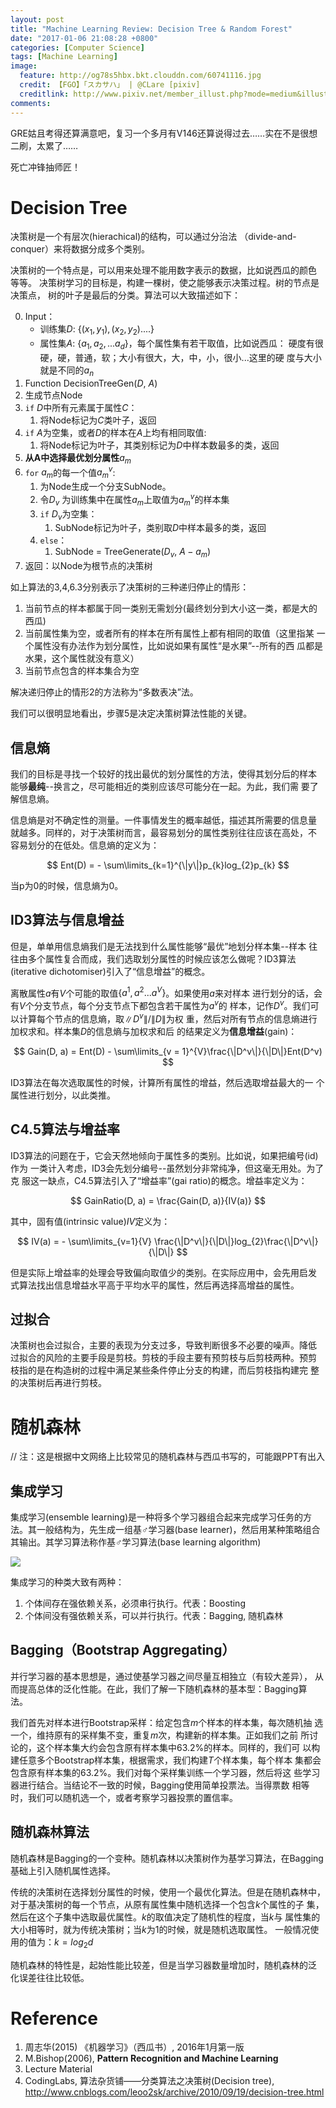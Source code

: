 ```yaml
---
layout: post
title: "Machine Learning Review: Decision Tree & Random Forest"
date: "2017-01-06 21:08:28 +0800"
categories: [Computer Science]
tags: [Machine Learning]
image: 
  feature: http://og78s5hbx.bkt.clouddn.com/60741116.jpg
  credit: 【FGO】「スカサハ」 | @CLare [pixiv] 
  creditlink: http://www.pixiv.net/member_illust.php?mode=medium&illust_id=60741116
comments: 
---
```


GRE姑且考得还算满意吧，复习一个多月有V146还算说得过去……实在不是很想
二刷，太累了……

死亡冲锋抽师匠！

# Decision Tree

决策树是一个有层次(hierachical)的结构，可以通过分治法
（divide-and-conquer）来将数据分成多个类别。

决策树的一个特点是，可以用来处理不能用数字表示的数据，比如说西瓜的颜色
等等。
决策树学习的目标是，构建一棵树，使之能够表示决策过程。树的节点是决策点，
树的叶子是最后的分类。算法可以大致描述如下：


0. Input：
   - 训练集$D$: $\{(x_1, y_1), (x_2, y_2)....\}$
   - 属性集$A$: $\{a_1, a_2,...a_d\}$，每个属性集有若干取值，比如说西瓜：
     硬度有很硬，硬，普通，软；大小有很大，大，中，小，很小...这里的硬
     度与大小就是不同的$a_n$
1. Function DecisionTreeGen($D$, $A$)
2. 生成节点Node
3. `if` $D$中所有元素属于属性$C$：
    1. 将Node标记为$C$类叶子，返回
4. `if` $A$为空集，或者$D$的样本在$A$上均有相同取值:
    1. 将Node标记为叶子，其类别标记为$D$中样本数最多的类，返回
5. **从A中选择最优划分属性**$a_m$
6. `for` $a_m$的每一个值$a_m^v$:
    1. 为Node生成一个分支SubNode。
    2. 令$D_v$ 为训练集中在属性$a_m$上取值为$a_m^v$的样本集
    3. `if` $D_v$为空集：
       1. SubNode标记为叶子，类别取$D$中样本最多的类，返回
    4. `else`：
       1. SubNode = TreeGenerate($D_v$, $A - a_m$)
7. 返回：以Node为根节点的决策树

如上算法的3,4,6.3分别表示了决策树的三种递归停止的情形：
1. 当前节点的样本都属于同一类别无需划分(最终划分到大小这一类，都是大的西瓜)
2. 当前属性集为空，或者所有的样本在所有属性上都有相同的取值（这里指某
   一个属性没有办法作为划分属性，比如说如果有属性“是水果”--所有的西
   瓜都是水果，这个属性就没有意义）
3. 当前节点包含的样本集合为空

解决递归停止的情形2的方法称为“多数表决”法。

我们可以很明显地看出，步骤5是决定决策树算法性能的关键。

## 信息熵

我们的目标是寻找一个较好的找出最优的划分属性的方法，使得其划分后的样本
能够**最纯**--换言之，尽可能相近的类别应该尽可能分在一起。为此，我们需
要了解信息熵。

信息熵是对不确定性的测量。一件事情发生的概率越低，描述其所需要的信息量
就越多。同样的，对于决策树而言，最容易划分的属性类别往往应该在高处，不
容易划分的在低处。信息熵的定义为：

$$
Ent(D) = - \sum\limits_{k=1}^{\|y\|}p_{k}log_{2}p_{k}
$$

当p为0的时候，信息熵为0。

## ID3算法与信息增益

但是，单单用信息熵我们是无法找到什么属性能够“最优”地划分样本集--样本
往往由多个属性复合而成，我们选取划分属性的时候应该怎么做呢？ID3算法
(iterative dichotomiser)引入了“信息增益”的概念。

离散属性$a$有$V$个可能的取值$\{a^1, a^2...a^V\}$。如果使用$a$来对样本
进行划分的话，会有$V$个分支节点，每个分支节点下都包含若干属性为$a^v$的
样本，记作$D^v$。我们可以计算每个节点的信息熵，取$\|D^v\| / \|D\|$为权
重，然后对所有节点的信息熵进行加权求和。样本集$D$的信息熵与加权求和后
的结果定义为**信息增益**(gain)：

$$
Gain(D, a) = Ent(D) - \sum\limits_{v = 1}^{V}\frac{\|D^v\|}{\|D\|}Ent(D^v)
$$

ID3算法在每次选取属性的时候，计算所有属性的增益，然后选取增益最大的一
个属性进行划分，以此类推。


## C4.5算法与增益率

ID3算法的问题在于，它会天然地倾向于属性多的类别。比如说，如果把编号(id)作为
一类计入考虑，ID3会先划分编号--虽然划分非常纯净，但这毫无用处。为了克
服这一缺点，C4.5算法引入了“增益率”(gai ratio)的概念。增益率定义为：

$$
GainRatio(D, a) = \frac{Gain(D, a)}{IV(a)}
$$

其中，固有值(intrinsic value)$IV$定义为：

$$
IV(a) = - \sum\limits_{v=1}{V} \frac{\|D^v\|}{\|D\|}log_{2}\frac{\|D^v\|}{\|D\|}
$$

但是实际上增益率的处理会导致偏向取值少的类别。在实际应用中，会先用启发
式算法找出信息增益水平高于平均水平的属性，然后再选择高增益的属性。


## 过拟合

决策树也会过拟合，主要的表现为分支过多，导致判断很多不必要的噪声。降低
过拟合的风险的主要手段是剪枝。剪枝的手段主要有预剪枝与后剪枝两种。预剪
枝指的是在构造树的过程中满足某些条件停止分支的构建，而后剪枝指构建完
整的决策树后再进行剪枝。

# 随机森林

// 注：这是根据中文网络上比较常见的随机森林与西瓜书写的，可能跟PPT有出入

## 集成学习

集成学习(ensemble learning)是一种将多个学习器组合起来完成学习任务的方
法。其一般结构为，先生成一组基<span color="black">♂</span>学习器(base
learner)，然后用某种策略组合其输出。其学习算法称作基<span color="black">♂</span>学习算法(base learning algorithm)

![](http://images.cnitblog.com/blog/633472/201410/181942114048093.png)

集成学习的种类大致有两种：
1. 个体间存在强依赖关系，必须串行执行。代表：Boosting
2. 个体间没有强依赖关系，可以并行执行。代表：Bagging, 随机森林
## Bagging（Bootstrap Aggregating）

并行学习器的基本思想是，通过使基学习器之间尽量互相独立（有较大差异），
从而提高总体的泛化性能。在此，我们了解一下随机森林的基本型：Bagging算
法。

我们首先对样本进行Bootstrap采样：给定包含$m$个样本的样本集，每次随机抽
选一个，维持原有的采样集不变，重复$m$次，构建新的样本集。正如我们之前
所讨论的，这个样本集大约会包含原有样本集中63.2%的样本。同样的，我们可
以构建任意多个Bootstrap样本集，根据需求，我们构建$T$个样本集，每个样本
集都会包含原有样本集的63.2%。我们对每个采样集训练一个学习器，然后将这
些学习器进行结合。当结论不一致的时候，Bagging使用简单投票法。当得票数
相等时，我们可以随机选一个，或者考察学习器投票的置信率。



## 随机森林算法

随机森林是Bagging的一个变种。随机森林以决策树作为基学习算法，在Bagging
基础上引入随机属性选择。

传统的决策树在选择划分属性的时候，使用一个最优化算法。但是在随机森林中，
对于基决策树的每一个节点，从原有属性集中随机选择一个包含$k$个属性的子
集，然后在这个子集中选取最优属性。$k$的取值决定了随机性的程度，当$k$与
属性集的大小相等时，就为传统决策树；当$k$为1的时候，就是随机选取属性。
一般情况使用的值为：$k=log_{2}d$

随机森林的特性是，起始性能比较差，但是当学习器数量增加时，随机森林的泛
化误差往往比较低。

# Reference

1. 周志华(2015) 《机器学习》（西瓜书）, 2016年1月第一版
2. M.Bishop(2006), __Pattern Recognition and Machine Learning__
3. Lecture Material 
4. CodingLabs, 算法杂货铺——分类算法之决策树(Decision tree),
http://www.cnblogs.com/leoo2sk/archive/2010/09/19/decision-tree.html
